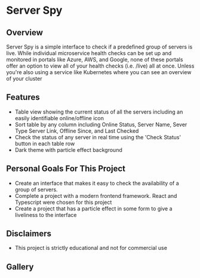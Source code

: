 # Server Spy

## Overview
Server Spy is a simple interface to check if a predefined group of servers is live.
While individual microservice health checks can be set up and monitored in portals like Azure, AWS, and Google,
none of these portals offer an option to view all of your health checks (i.e. /live) all at once.
Unless you're also using a service like Kubernetes where you can see an overview of your cluster

## Features
- Table view showing the current status of all the servers including an easily identifiable online/offline icon
- Sort table by any column including Online Status, Server Name, Sever Type
Server Link, Offline Since, and Last Checked
- Check the status of any server in real time using the 'Check Status' button in each table row
- Dark theme with particle effect background

## Personal Goals For This Project
- Create an interface that makes it easy to check the availability of a group of servers.
- Complete a project with a modern frontend framework. React and Typescript were chosen for this project
- Create a project that has a particle effect in some form to give a liveliness to the interface

## Disclaimers
- This project is strictly educational and not for commercial use

## Gallery
[//]: # (<img src="" height=400 alt="Server Spy Interface">)
